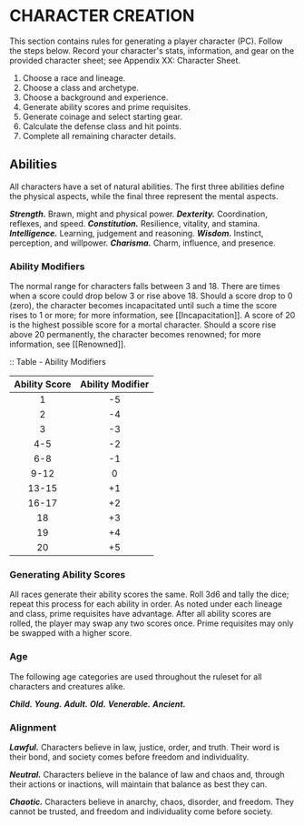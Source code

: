 # CHARACTER CREATION

This section contains rules for generating a player character (PC). Follow the steps below. Record your character's stats, information, and gear on the provided character sheet; see Appendix XX: Character Sheet.

1. Choose a race and lineage.
2. Choose a class and archetype.
3. Choose a background and experience.
4. Generate ability scores and prime requisites.
5. Generate coinage and select starting gear.
6. Calculate the defense class and hit points.
7. Complete all remaining character details.

## Abilities

All characters have a set of natural abilities. The first three abilities define the physical aspects, while the final three represent the mental aspects.

***Strength.*** Brawn, might and physical power.
***Dexterity.*** Coordination, reflexes, and speed.
***Constitution.*** Resilience, vitality, and stamina.
***Intelligence.*** Learning, judgement and reasoning.
***Wisdom.*** Instinct, perception, and willpower.
***Charisma.*** Charm, influence, and presence.

### Ability Modifiers

The normal range for characters falls between 3 and 18. There are times when a score could drop below 3 or rise above 18. Should a score drop to 0 (zero), the character becomes incapacitated until such a time the score rises to 1 or more; for more information, see [[Incapacitation]]. A score of 20 is the highest possible score for a mortal character. Should a score rise above 20 permanently, the character becomes renowned; for more information, see [[Renowned]].

:: Table - Ability Modifiers

| Ability Score | Ability Modifier |
| :-----------: | :--------------: |
|       1       |        -5        |
|       2       |        -4        |
|       3       |        -3        |
|      4-5      |        -2        |
|      6-8      |        -1        |
|     9-12      |        0         |
|     13-15     |        +1        |
|     16-17     |        +2        |
|      18       |        +3        |
|      19       |        +4        |
|      20       |        +5        |

### Generating Ability Scores

All races generate their ability scores the same. Roll 3d6 and tally the dice; repeat this process for each ability in order. As noted under each lineage and class, prime requisites have advantage. After all ability scores are rolled, the player may swap any two scores once. Prime requisites may only be swapped with a higher score.

### Age

The following age categories are used throughout the ruleset for all characters and creatures alike.

***Child.*** <!--add copy here-->
***Young.*** <!--add copy here-->
***Adult.*** <!--add copy here-->
***Old.*** <!--add copy here-->
***Venerable.*** <!--add copy here-->
***Ancient.*** <!--add copy here-->

### Alignment

***Lawful.*** Characters believe in law, justice, order, and truth. Their word is their bond, and society comes before freedom and individuality.

***Neutral.*** Characters believe in the balance of law and chaos and, through their actions or inactions, will maintain that balance as best they can.

***Chaotic.*** Characters believe in anarchy, chaos, disorder, and freedom. They cannot be trusted, and freedom and individuality come before society.